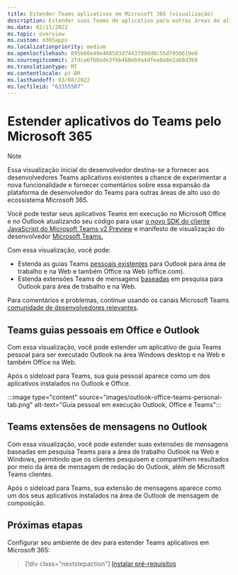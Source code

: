 ```yaml
---
title: Estender Teams aplicativos em Microsoft 365 (visualização)
description: Estender suas Teams de aplicativo para outras áreas de alto uso da Microsoft 365
ms.date: 02/11/2022
ms.topic: overview
ms.custom: m365apps
ms.localizationpriority: medium
ms.openlocfilehash: 895660e49e468583d7443799dd0c55d7950619e0
ms.sourcegitcommit: 2fdca6fb0ade3f6b460eb9a4dfea0a8e2ab8d3b9
ms.translationtype: MT
ms.contentlocale: pt-BR
ms.lasthandoff: 03/08/2022
ms.locfileid: "63355507"
---
```

# <a name="extend-teams-apps-across-microsoft-365"></a>Estender aplicativos do Teams pelo Microsoft 365

> [!NOTE]
> Essa visualização inicial do desenvolvedor destina-se a fornecer aos desenvolvedores Teams aplicativos existentes a chance de experimentar a nova funcionalidade [](/microsoftteams/platform/feedback) e fornecer comentários sobre essa expansão da plataforma de desenvolvedor do Teams para outras áreas de alto uso do ecossistema Microsoft 365.

Você pode testar seus aplicativos Teams em execução no Microsoft Office e no Outlook atualizando seu código para usar [o novo SDK do cliente JavaScript do Microsoft Teams v2 Preview](using-teams-client-sdk-preview.md) e manifesto de visualização do desenvolvedor [Microsoft Teams.](../resources/schema/manifest-schema-dev-preview.md)

Com essa visualização, você pode:

- Estenda as guias Teams [pessoais existentes](/microsoftteams/platform/tabs/how-to/create-personal-tab) para Outlook para área de trabalho e na Web e também Office na Web (office.com).
- Estenda extensões Teams de mensagens [baseadas](/microsoftteams/platform/messaging-extensions/how-to/search-commands/define-search-command) em pesquisa para Outlook para área de trabalho e na Web.

Para comentários e problemas, continue usando os canais Microsoft Teams [comunidade de desenvolvedores relevantes](/microsoftteams/platform/feedback).

## <a name="teams-personal-tabs-in-office-and-outlook"></a>Teams guias pessoais em Office e Outlook

Com essa visualização, você pode estender um aplicativo de guia Teams pessoal para ser executado Outlook na área Windows desktop e na Web e também Office na Web.

Após o sideload para Teams, sua guia pessoal aparece como um dos aplicativos instalados no Outlook e Office.

:::image type="content" source="images/outlook-office-teams-personal-tab.png" alt-text="Guia pessoal em execução Outlook, Office e Teams":::

## <a name="teams-messaging-extensions-in-outlook"></a>Teams extensões de mensagens no Outlook

Com essa visualização, você pode estender suas extensões de mensagens baseadas em pesquisa Teams para a área de trabalho Outlook na Web e Windows, permitindo que os clientes pesquisem e compartilhem resultados por meio da área de mensagem de redação do Outlook, além de Microsoft Teams clientes.

Após o sideload para Teams, sua extensão de mensagens aparece como um dos seus aplicativos instalados na área de Outlook de mensagem de composição.

## <a name="next-steps"></a>Próximas etapas

Configurar seu ambiente de dev para estender Teams aplicativos em Microsoft 365:

> [!div class="nextstepaction"]
> [Instalar pré-requisitos](prerequisites.md)
